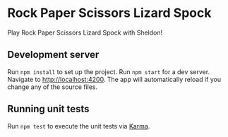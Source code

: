 # Rock Paper Scissors Lizard Spock

Play Rock Paper Scissors Lizard Spock with Sheldon!

## Development server
Run `npm install` to set up the project.
Run `npm start` for a dev server. Navigate to [http://localhost:4200](http://localhost:4200/). The app will automatically reload if you change any of the source files.

## Running unit tests

Run `npm test` to execute the unit tests via [Karma](https://karma-runner.github.io).
